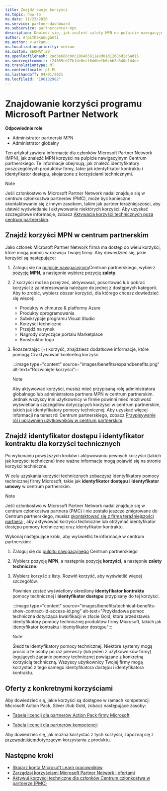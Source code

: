 ```yaml
---
title: Znajdź swoje korzyści
ms.topic: how-to
ms.date: 11/23/2020
ms.service: partner-dashboard
ms.subservice: partnercenter-mpn
description: Dowiedz się, jak znaleźć zalety MPN na pulpicie nawigacyjnym Centrum partnerskiego. Zawiera informacje dotyczące sposobu wyszukiwania identyfikatora dostępu i identyfikatora kontraktu pod kątem korzyści technicznych.
author: ArpithaKanuganti
ms.author: v-arkanu
ms.localizationpriority: medium
ms.custom: SEOMAY.20
ms.openlocfilehash: 2ad3e686c90c286465911e8d01d12686d2c6ad15
ms.sourcegitcommit: f24089cd27b1de6ecf6ddbefb6cbb2d340e144de
ms.translationtype: MT
ms.contentlocale: pl-PL
ms.lasthandoff: 04/01/2021
ms.locfileid: "106132982"
---
```

# <a name="locate-your-microsoft-partner-network-benefits"></a>Znajdowanie korzyści programu Microsoft Partner Network 

**Odpowiednie role**

- Administrator partnerski MPN
- Administrator globalny

Ten artykuł zawiera informacje dla członków Microsoft Partner Network (MPN), jak znaleźć MPN korzyści na pulpicie nawigacyjnym Centrum partnerskiego. Te informacje obejmują, jak znaleźć identyfikatory poszczególnych produktów firmy, takie jak identyfikator kontraktu i identyfikator dostępu, skojarzone z korzyściami technicznymi.

>[!NOTE]
> Jeśli członkostwo w Microsoft Partner Network nadal znajduje się w centrum członkostwa partnerów (PMC), może być konieczne skontaktowanie się z innym zasobem, takim jak partner teraźniejszości, aby ułatwić wyświetlanie i aktywowanie niektórych korzyści. Aby uzyskać szczegółowe informacje, zobacz [Aktywacja korzyści technicznych poza centrum partnerskim](partner-membership-center-tech-benefits-activate.md).

## <a name="find-your-mpn-benefits-in-partner-center"></a>Znajdź korzyści MPN w centrum partnerskim

Jako członek Microsoft Partner Network firma ma dostęp do wielu korzyści, które mogą pomóc w rozwoju Twojej firmy. Aby dowiedzieć się, jakie korzyści są następujące:

1. Zaloguj się na [pulpicie nawigacyjnym](https://partner.microsoft.com/dashboard/home)Centrum partnerskiego, wybierz pozycję **MPN**, a następnie wybierz pozycję **zalety**.

2. Z korzyści można przejrzeć, aktywować, posortować lub pobrać korzyści z zainteresowania należące do jednej z dostępnych kategorii. Aby to zrobić, wybierz obszar korzyści, dla którego chcesz dowiedzieć się więcej:

   - Produkty w chmurze & platformy Azure
   - Produkty oprogramowania
   - Subskrypcje programu Visual Studio
   - Korzyści techniczne
   - Przejdź na rynek
   - Nagrody dotyczące portalu Marketplace
   - Konstruktor logo

3. Rozszerzając (+) korzyść, znajdziesz dodatkowe informacje, które pomogą Ci aktywować konkretną korzyść.

   :::image type="content" source="images/benefits/expandbenefits.png" alt-text="Rozwinięte korzyści":::

   > [!NOTE]
   > Aby aktywować korzyści, musisz mieć przypisaną rolę administratora globalnego lub administratora partnera MPN w centrum partnerskim. Jednak wszyscy inni użytkownicy w firmie powinni mieć możliwość wyświetlania szczegółów dotyczących korzyści w centrum partnerskim, takich jak identyfikatory pomocy technicznej. Aby uzyskać więcej informacji na temat ról Centrum partnerskiego, zobacz [Przypisywanie ról i uprawnień użytkowników w centrum partnerskim](permissions-overview.md).

## <a name="find-access-id-and-contract-id-for-technical-benefits"></a>Znajdź identyfikator dostępu i identyfikator kontraktu dla korzyści technicznych

Po wykonaniu powyższych kroków i aktywowaniu pewnych korzyści (takich jak korzyści techniczne) inne ważne informacje mogą pojawić się na stronie korzyści techniczne.

W celu uzyskania korzyści technicznych zobaczysz identyfikatory pomocy technicznej firmy Microsoft, takie jak **identyfikator dostępu** i **Identyfikator umowy** w centrum partnerskim.

>[!NOTE]
> Jeśli członkostwo w Microsoft Partner Network nadal znajduje się w centrum członkostwa partnera (PMC) i nie zostało jeszcze zmigrowane do Centrum partnerskiego, musisz [skontaktować się z firmą teraźniejszości partnera](partner-membership-center-tech-benefits-activate.md) , aby aktywować korzyści techniczne lub otrzymać identyfikator dostępu pomocy technicznej oraz identyfikator kontraktu.

 Wykonaj następujące kroki, aby wyświetlić te informacje w centrum partnerskim:

1. Zaloguj się do [pulpitu nawigacyjnego](https://partner.microsoft.com/dashboard/home) Centrum partnerskiego

2. Wybierz pozycję **MPN**, a następnie pozycję **korzyści**, a następnie **zalety techniczne**.

3. Wybierz korzyść z listy. Rozwiń korzyść, aby wyświetlić więcej szczegółów. 

   Powinien zostać wyświetlony określony **identyfikator kontraktu** pomocy technicznej i **identyfikator dostępu** przypisany do tej korzyści.  

   :::image type="content" source="images/benefits/technical-benefits-show-contract-id-access-id.png" alt-text="Przykładowa pomoc techniczna dotycząca kwalifikacji w złocie Gold, która przedstawia identyfikatory pomocy technicznej produktów firmy Microsoft, takich jak identyfikator kontraktu i identyfikator dostępu":::

   > [!NOTE]
   > Śledź te identyfikatory pomocy technicznej. Niektóre systemy mogą prosić o te osoby po raz pierwszy (lub jeden z użytkowników firmy) logujących żądanie pomocy technicznej powiązane z konkretną korzyścią techniczną. Wszyscy użytkownicy Twojej firmy mogą korzystać z tego samego identyfikatora dostępu i identyfikatora kontraktu.

## <a name="specific-benefit-offers"></a>Oferty z konkretnymi korzyściami

Aby dowiedzieć się, jakie korzyści są dostępne w ramach kompetencji Microsoft Action Pack, Silver i/lub Gold, zobacz następujące zasoby:

- [Tabela licencji dla partnerów Action Pack firmy Microsoft](https://assetsprod.microsoft.com/en-us/microsoft-action-pack-license-table.pdf)

- [Tabela licencji dla partnerów kompetencji](https://assetsprod.microsoft.com/mpn-maps-software-iur-competency-license-table.docx)

Aby dowiedzieć się, jak można korzystać z tych korzyści, zapoznaj się z [przewodnikiem](https://assets.microsoft.com/MPN-MAPS-Product-Usage-Guide.pdf)dotyczącym korzystania z produktu.

## <a name="next-steps"></a>Następne kroki

- [Skojarz konta Microsoft Learn pracowników](ms-learn-associate.md)
- [Zarządzaj korzyściami Microsoft Partner Network i ofertami](manage-your-partner-network-benefits.md)
- [Aktywuj korzyści techniczne dla członków Centrum członkostwa w partnerze (PMC)](partner-membership-center-tech-benefits-activate.md)